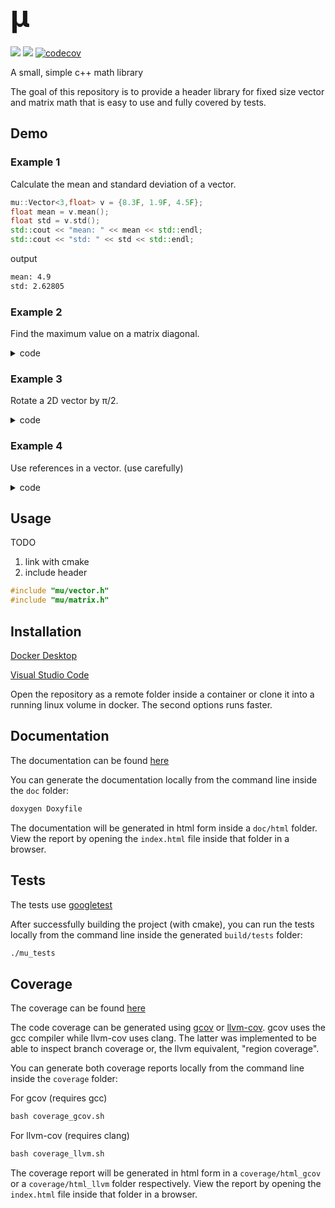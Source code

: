 # <font size="7"> μ </font>

[![](https://github.com/m-tosch/mu/workflows/cmake/badge.svg)](https://github.com/m-tosch/mu/actions?query=workflow%3ACMake)
[![](https://github.com/m-tosch/mu/workflows/doc/badge.svg)](https://m-tosch.github.io/mu/index.html)
[![codecov](https://codecov.io/gh/m-tosch/mu/branch/master/graph/badge.svg?token=K4O5W48EUX)](https://codecov.io/gh/m-tosch/mu)

A small, simple c++ math library

The goal of this repository is to provide a header library for fixed size vector and matrix math that is easy to use and fully covered by tests.

## Demo

### Example 1

Calculate the mean and standard deviation of a vector.

```cpp
mu::Vector<3,float> v = {8.3F, 1.9F, 4.5F};
float mean = v.mean();
float std = v.std();
std::cout << "mean: " << mean << std::endl;
std::cout << "std: " << std << std::endl;
```

output

```txt
mean: 4.9
std: 2.62805
```

### Example 2

Find the maximum value on a matrix diagonal.

<details>
<summary>code</summary>

```cpp
mu::Matrix<3,3,int> m = { {3,5,7}, {6,1,9}, {4,8,6} };
int max = mu::max(m.diag());
std::cout << m << std::endl;
std::cout << "max element on diagonal: " << max << std::endl;
```

output

```txt
[ [ 3, 5, 7 ],
  [ 6, 1, 9 ],
  [ 4, 8, 6 ] ]
max element on diagonal: 6
```

</details>

### Example 3

Rotate a 2D vector by π/2.

<details>
<summary>code</summary>

```cpp
mu::Vector2D<float> v = {2.25F, 5.75F};
std::cout << "before: " << v << std::endl;
v.rotate(mu::pi / 2);
std::cout << "after: " << v << std::endl;
```

output

```txt
before: [ 2.25, 5.75 ]
after: [ -5.75, 2.25 ]
```

</details>

### Example 4

Use references in a vector. (use carefully)

<details>
<summary>code</summary>

```cpp
int a = 3;
int b = 4;
mu::Vector<2, std::reference_wrapper<int>> v = {std::ref(a), std::ref(b)};
v[0].get() = 10;
std::cout << "v: " << v << std::endl;
std::cout << "a: " << a << " b: " << b << std::endl;
```

output

```txt
v: [ 10, 4 ]
a: 10 b: 4
```

</details>

## Usage

TODO

1. link with cmake
2. include header
```cpp
#include "mu/vector.h"
#include "mu/matrix.h"
```

## Installation

[Docker Desktop](https://www.docker.com/products/docker-desktop)

[Visual Studio Code](https://code.visualstudio.com/download)

Open the repository as a remote folder inside a container or clone it into a running linux volume in docker. The second options runs faster.

## Documentation

The documentation can be found [here](https://m-tosch.github.io/mu/index.html)

You can generate the documentation locally from the command line inside the `doc` folder:

```cmd
doxygen Doxyfile
```

The documentation will be generated in html form inside a `doc/html` folder. View the report by opening the `index.html` file inside that folder in a browser.

## Tests

The tests use [googletest](https://github.com/google/googletest)

After successfully building the project (with cmake), you can run the tests locally from the command line inside the generated `build/tests` folder:

```cmd
./mu_tests
```

## Coverage

The coverage can be found [here](https://codecov.io/gh/m-tosch/mu)

The code coverage can be generated using [gcov](https://gcc.gnu.org/onlinedocs/gcc/Gcov.html) or [llvm-cov](https://clang.llvm.org/docs/SourceBasedCodeCoverage.html). gcov uses the gcc compiler while llvm-cov uses clang. The latter was implemented to be able to inspect branch coverage or, the llvm equivalent, "region coverage".

You can generate both coverage reports locally from the command line inside the `coverage` folder:

For gcov (requires gcc)

```cmd
bash coverage_gcov.sh
```

For llvm-cov (requires clang)

```cmd
bash coverage_llvm.sh
```

The coverage report will be generated in html form in a `coverage/html_gcov` or a `coverage/html_llvm` folder respectively. View the report by opening the `index.html` file inside that folder in a browser.
